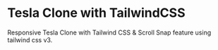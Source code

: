 # Tesla Clone with TailwindCSS

Responsive Tesla Clone with Tailwind CSS & Scroll Snap feature using tailwind css v3.
